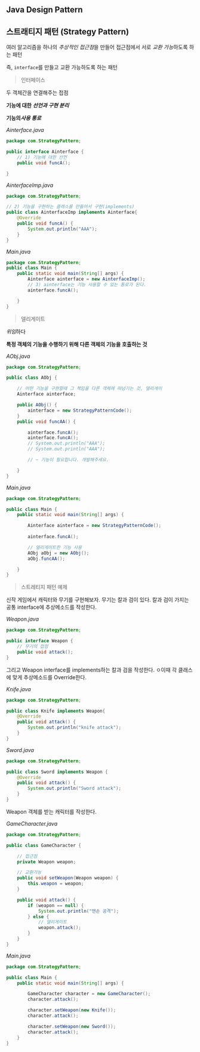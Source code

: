## Java Design Pattern



## 스트래티지 패턴 (Strategy Pattern)

여러 알고리즘을 하나의 *추상적인 접근점*을 만들어 접근점에서 서로 *교환 가능*하도록 하는 패턴

즉, `interface`를 만들고 교환 가능하도록 하는 패턴



> 인터페이스

두 객체간을 연결해주는 접점

**기능에 대한 *선언과 구현 분리***

**기능의*사용 통로***



*Ainterface.java*

```java
package com.StrategyPattern;

public interface Ainterface {
    // 1) 기능에 대한 선언
    public void funcA();

}
```

*AinterfaceImp.java*

```java
package com.StrategyPattern;

// 2) 기능을 구현하는 클래스를 만들어서 구현(implements)
public class AinterfaceImp implements Ainterface{
    @Override
    public void funcA() {
        System.out.println("AAA");
    }
}
```

*Main.java*

```java
package com.StrategyPattern;
public class Main {
    public static void main(String[] args) {
        Ainterface ainterface = new AinterfaceImp();
        // 3) ainterface는 기능 사용할 수 있는 통로가 된다.
        ainterface.funcA();

    }
}
```




> 델리게이트

*위임*하다

**특정 객체의 기능을 수행하기 위해 다른 객체의 기능을 호출하는 것**



*AObj.java*

```java
package com.StrategyPattern;

public class AObj {

    // 어떤 기능을 구현할때 그 책임을 다른 객체에 떠넘기는 것, 델리게이
    Ainterface ainterface;

    public AObj() {
        ainterface = new StrategyPatternCode();
    }
    public void funcAA() {

        ainterface.funcA();
        ainterface.funcA();
        // System.out.println("AAA");
        // System.out.println("AAA");

        // ~ 기능이 필요합니다. 개발해주세요.

    }
}
```



*Main.java*

```java
package com.StrategyPattern;

public class Main {
    public static void main(String[] args) {

        Ainterface ainterface = new StrategyPatternCode();
       
        ainterface.funcA();

      	// 델리게이트한 기능 사용 
        AObj aObj = new AObj();
        aObj.funcAA();

    }
}
```



> 스트레티지 패턴 예제

신작 게임에서 캐릭터와 무기를 구현해보자. 무기는 칼과 검이 있다. 칼과 검이 가지는 공통 interface에 추상메소드를 작성한다.

*Weapon.java*

```java
package com.StrategyPattern;

public interface Weapon {
    // 무기의 접점
    public void attack();
}
```

그리고 Weapon interface를 implements하는 칼과 검을 작성한다. ㅇ이때 각 클래스에 맞게 추상메소드를 Override한다.

*Knife.java*

```java
package com.StrategyPattern;

public class Knife implements Weapon{
    @Override
    public void attack() {
        System.out.println("knife attack");
    }
}
```

*Sword.java*

```java
package com.StrategyPattern;

public class Sword implements Weapon {
    @Override
    public void attack() {
        System.out.println("Sword attack");
    }
}
```

Weapon 객체를 받는 캐릭터를 작성한다. 

*GameCharacter.java*

```java
package com.StrategyPattern;

public class GameCharacter {

    // 접근점
    private Weapon weapon;

    // 교환가능
    public void setWeapon(Weapon weapon) {
        this.weapon = weapon;
    }

    public void attack() {
        if (weapon == null) {
            System.out.println("맨손 공격");
        } else {
            // 델리게이트
            weapon.attack();
        }
    }
}
```

*Main.java*

```java
package com.StrategyPattern;

public class Main {
    public static void main(String[] args) {

        GameCharacter character = new GameCharacter();
        character.attack();

        character.setWeapon(new Knife());
        character.attack();

        character.setWeapon(new Sword());
        character.attack();
    }
}
```

